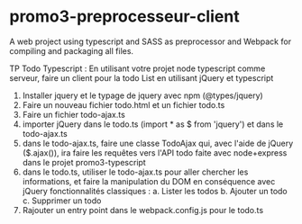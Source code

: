 # promo3-preprocesseur-client

A web project using typescript and SASS as preprocessor and Webpack for compiling and packaging all files.

TP Todo Typescript :
En utilisant votre projet node typescript comme serveur, faire un client pour la todo List en utilisant jQuery et typescript

1) Installer jquery et le typage de jquery avec npm (@types/jquery)
2) Faire un nouveau fichier todo.html et un fichier todo.ts
3) Faire un fichier todo-ajax.ts 
4) importer jQuery dans le todo.ts (import * as $ from 'jquery') et dans le todo-ajax.ts
5) dans le todo-ajax.ts, faire une classe TodoAjax qui, avec l'aide de jQuery ($.ajax()), ira faire les requêtes vers l'API todo faite avec node+express dans le projet promo3-typescript
6) dans le todo.ts, utiliser le todo-ajax.ts pour aller chercher les informations, et faire la manipulation du DOM en conséquence avec jQuery
fonctionnalités classiques :
a. Lister les todos
b. Ajouter un todo
c. Supprimer un todo
7) Rajouter un entry point dans le webpack.config.js pour le todo.ts